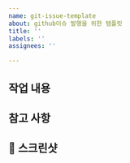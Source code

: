```yaml
---
name: git-issue-template
about: github이슈 발행을 위한 템플릿
title: ''
labels: ''
assignees: ''

---
```


## 작업 내용

## 참고 사항

## 📸 스크린샷
